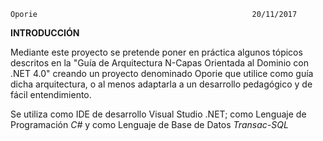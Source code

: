 	Oporie											      20/11/2017
**INTRODUCCIÓN**

Mediante este proyecto se pretende poner en práctica algunos tópicos descritos en la "Guía de Arquitectura N-Capas Orientada al Dominio con .NET 4.0" creando un proyecto denominado Oporie que utilice como guía dicha arquitectura, o al menos adaptarla a un desarrollo pedagógico y de fácil entendimiento.

Se utiliza como IDE de desarrollo Visual Studio .NET; como Lenguaje de Programación *C#* y como Lenguaje de Base de Datos *Transac-SQL*
